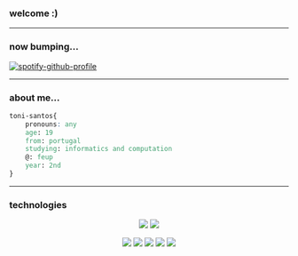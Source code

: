 ### welcome :)

------------------------------

### now bumping...

[![spotify-github-profile](https://spotify-github-profile.vercel.app/api/view?uid=11137900706&cover_image=true&theme=novatorem)](https://github.com/kittinan/spotify-github-profile)

------------------------------

### about me...

```css
toni-santos{
	pronouns: any
	age: 19
	from: portugal
	studying: informatics and computation
	@: feup
	year: 2nd
}
```
------------------------------

### technologies

<p align="center">
	<img src="https://img.shields.io/badge/Arch_Linux-1793D1?style=for-the-badge&logo=arch-linux&logoColor=white"/>
	<img src="https://img.shields.io/badge/Windows-0078D6?style=for-the-badge&logo=windows&logoColor=white"/>
</p>
<p align="center">
	<img src="https://img.shields.io/badge/JavaScript-323330?style=for-the-badge&logo=javascript&logoColor=F7DF1E"/>
	<img src="https://img.shields.io/badge/HTML5-E34F26?style=for-the-badge&logo=html5&logoColor=white"/>
	<img src="https://img.shields.io/badge/Python-3776AB?style=for-the-badge&logo=python&logoColor=white"/>
	<img src="https://img.shields.io/badge/C%2B%2B-00599C?style=for-the-badge&logo=c%2B%2B&logoColor=white"/>
	<img src="https://img.shields.io/badge/Node.js-339933?style=for-the-badge&logo=nodedotjs&logoColor=white"/>
</p>